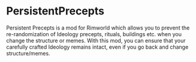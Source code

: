 # PersistentPrecepts
Persistent Precepts is a mod for Rimworld which allows you to prevent the re-randomization of Ideology precepts, rituals, buildings etc. when you change the structure or memes. With this mod, you can ensure that your carefully crafted Ideology remains intact, even if you go back and change structure/memes.
